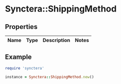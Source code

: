 # Synctera::ShippingMethod

## Properties

| Name | Type | Description | Notes |
| ---- | ---- | ----------- | ----- |

## Example

```ruby
require 'synctera'

instance = Synctera::ShippingMethod.new()
```

